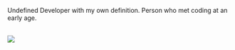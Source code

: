 <p>
Undefined Developer with my own definition. Person who met coding at an early age.<br><br>
</p>

<p>
  <a href="https://skillicons.dev">
    <img src="https://skillicons.dev/icons?i=c,python,php,js" />
  </a>
</p>

